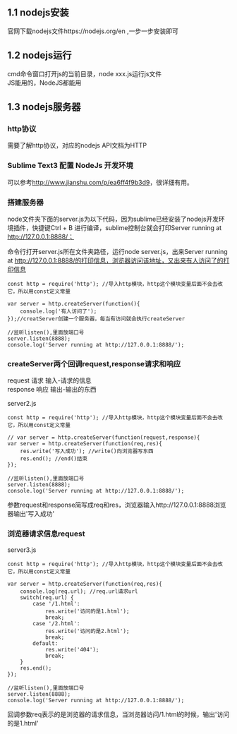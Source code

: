 ## 1.1 nodejs安装

官网下载nodejs文件https://nodejs.org/en ,一步一步安装即可

## 1.2 nodejs运行
cmd命令窗口打开js的当前目录，node xxx.js运行js文件  
JS能用的，NodeJS都能用

## 1.3 nodejs服务器

### http协议

需要了解http协议，对应的nodejs API文档为HTTP

### Sublime Text3 配置 NodeJs 开发环境

可以参考<http://www.jianshu.com/p/ea6ff4f9b3d9>，很详细有用。

### 搭建服务器

node文件夹下面的server.js为以下代码，因为sublime已经安装了nodejs开发环境插件，快捷键Ctrl + B 进行编译，sublime控制台就会打印Server running at http://127.0.0.1:8888/；  

命令行打开server.js所在文件夹路径，运行node server.js，出来Server running at http://127.0.0.1:8888/的打印信息，浏览器访问该地址，又出来有人访问了的打印信息

```
const http = require('http'); //导入http模块，http这个模块变量后面不会去改它，所以用const定义常量

var server = http.createServer(function(){
	console.log('有人访问了');
});//creatServer创建一个服务器，每当有访问就会执行createServer

//监听listen(),里面放端口号
server.listen(8888);
console.log('Server running at http://127.0.0.1:8888/');
```

### createServer两个回调request,response请求和响应

request		请求	输入-请求的信息  
response	响应	输出-输出的东西

server2.js
```
const http = require('http'); //导入http模块，http这个模块变量后面不会去改它，所以用const定义常量

// var server = http.createServer(function(request,response){
var server = http.createServer(function(req,res){
	res.write('写入成功'); //write()向浏览器写东西
	res.end(); //end()结束
});

//监听listen(),里面放端口号
server.listen(8888);
console.log('Server running at http://127.0.0.1:8888/');
```
参数request和response简写成req和res，浏览器输入http://127.0.0.1:8888浏览器输出'写入成功'

### 浏览器请求信息request

server3.js

```
const http = require('http'); //导入http模块，http这个模块变量后面不会去改它，所以用const定义常量

var server = http.createServer(function(req,res){
	console.log(req.url); //req.url请求url
	switch(req.url) {
		case '/1.html':
			res.write('访问的是1.html');
			break;
		case '/2.html':
			res.write('访问的是2.html');
			break;
		default:
			res.write('404');
			break;
	}
	res.end();
});

//监听listen(),里面放端口号
server.listen(8888);
console.log('Server running at http://127.0.0.1:8888/');
```

回调参数req表示的是浏览器的请求信息，当浏览器访问/1.html的时候，输出'访问的是1.html'